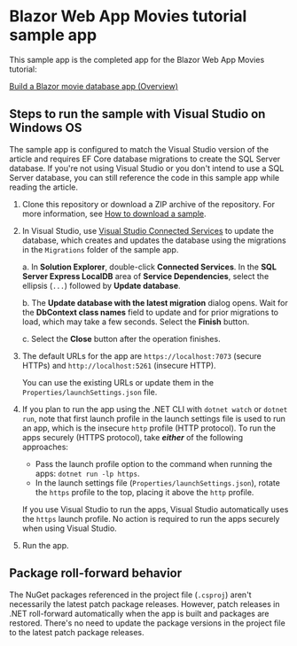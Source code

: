 # Blazor Web App Movies tutorial sample app

This sample app is the completed app for the Blazor Web App Movies tutorial:

[Build a Blazor movie database app (Overview)](https://learn.microsoft.com/aspnet/core/blazor/tutorials/movie-database-app/)

## Steps to run the sample with Visual Studio on Windows OS

The sample app is configured to match the Visual Studio version of the article and requires EF Core database migrations to create the SQL Server database. If you're not using Visual Studio or you don't intend to use a SQL Server database, you can still reference the code in this sample app while reading the article.

1. Clone this repository or download a ZIP archive of the repository. For more information, see [How to download a sample](https://learn.microsoft.com/aspnet/core/introduction-to-aspnet-core#how-to-download-a-sample).

1. In Visual Studio, use [Visual Studio Connected Services](https://learn.microsoft.com/visualstudio/azure/overview-connected-services) to update the database, which creates and updates the database using the migrations in the `Migrations` folder of the sample app.
   
   a. In **Solution Explorer**, double-click **Connected Services**. In the **SQL Server Express LocalDB** area of **Service Dependencies**, select the ellipsis (`...`) followed by **Update database**.

   b. The **Update database with the latest migration** dialog opens. Wait for the **DbContext class names** field to update and for prior migrations to load, which may take a few seconds. Select the **Finish** button.

   c. Select the **Close** button after the operation finishes.

1. The default URLs for the app are `https://localhost:7073` (secure HTTPs) and `http://localhost:5261` (insecure HTTP).
   
   You can use the existing URLs or update them in the `Properties/launchSettings.json` file.
  
1. If you plan to run the app using the .NET CLI with `dotnet watch` or `dotnet run`, note that first launch profile in the launch settings file is used to run an app, which is the insecure `http` profile (HTTP protocol). To run the apps securely (HTTPS protocol), take ***either*** of the following approaches:

   * Pass the launch profile option to the command when running the apps: `dotnet run -lp https`.
   * In the launch settings file (`Properties/launchSettings.json`), rotate the `https` profile to the top, placing it above the `http` profile.
  
   If you use Visual Studio to run the apps, Visual Studio automatically uses the `https` launch profile. No action is required to run the apps securely when using Visual Studio.

1. Run the app.

## Package roll-forward behavior

The NuGet packages referenced in the project file (`.csproj`) aren't necessarily the latest patch package releases. However, patch releases in .NET roll-forward automatically when the app is built and packages are restored. There's no need to update the package versions in the project file to the latest patch package releases.
